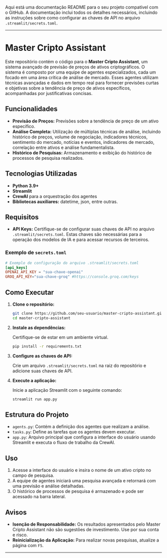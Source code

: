 Aqui está uma documentação README para o seu projeto compatível com o GitHub. A documentação inclui todos os detalhes necessários, incluindo as instruções sobre como configurar as chaves de API no arquivo `.streamlit/secrets.toml`.

---

# Master Cripto Assistant

Este repositório contém o código para o **Master Cripto Assistant**, um sistema avançado de previsão de preços de ativos criptográficos. O sistema é composto por uma equipe de agentes especializados, cada um focado em uma área crítica de análise de mercado. Esses agentes utilizam técnicas avançadas e dados em tempo real para fornecer previsões curtas e objetivas sobre a tendência de preço de ativos específicos, acompanhadas por justificativas concisas.

## Funcionalidades

- **Previsão de Preços:** Previsões sobre a tendência de preço de um ativo específico.
- **Análise Completa:** Utilização de múltiplas técnicas de análise, incluindo histórico de preços, volume de negociação, indicadores técnicos, sentimento do mercado, notícias e eventos, indicadores de mercado, correlação entre ativos e análise fundamentalista.
- **Histórico de Pesquisas:** Armazenamento e exibição do histórico de processos de pesquisa realizados.

## Tecnologias Utilizadas

- **Python 3.9+**
- **Streamlit**
- **CrewAI** para a orquestração dos agentes
- **Bibliotecas auxiliares:** datetime, json, entre outras.

## Requisitos

- **API Keys:** Certifique-se de configurar suas chaves de API no arquivo `.streamlit/secrets.toml`. Estas chaves são necessárias para a operação dos modelos de IA e para acessar recursos de terceiros.

### Exemplo de `secrets.toml`

```toml
# Exemplo de configuração do arquivo .streamlit/secrets.toml
[api_keys]
OPENAI_API_KEY = "sua-chave-openai"
GROQ_API_KEY="sua-chave-groq" #https://console.groq.com/keys
```

## Como Executar

1. **Clone o repositório:**

   ```bash
   git clone https://github.com/seu-usuario/master-cripto-assistant.git
   cd master-cripto-assistant
   ```

2. **Instale as dependências:**

   Certifique-se de estar em um ambiente virtual.

   ```bash
   pip install -r requirements.txt
   ```

3. **Configure as chaves de API:**

   Crie um arquivo `.streamlit/secrets.toml` na raiz do repositório e adicione suas chaves de API.

4. **Execute a aplicação:**

   Inicie a aplicação Streamlit com o seguinte comando:

   ```bash
   streamlit run app.py
   ```

## Estrutura do Projeto

- `agents.py`: Contém a definição dos agentes que realizam a análise.
- `tasks.py`: Define as tarefas que os agentes devem executar.
- `app.py`: Arquivo principal que configura a interface do usuário usando Streamlit e executa o fluxo de trabalho da CrewAI.

## Uso

1. Acesse a interface do usuário e insira o nome de um ativo cripto no campo de pesquisa.
2. A equipe de agentes iniciará uma pesquisa avançada e retornará com uma previsão e análise detalhadas.
3. O histórico de processos de pesquisa é armazenado e pode ser acessado na barra lateral.

## Avisos

- **Isenção de Responsabilidade:** Os resultados apresentados pelo Master Cripto Assistant não são sugestões de investimento. Use por sua conta e risco.
- **Reinicialização da Aplicação:** Para realizar novas pesquisas, atualize a página com `F5`.

---
